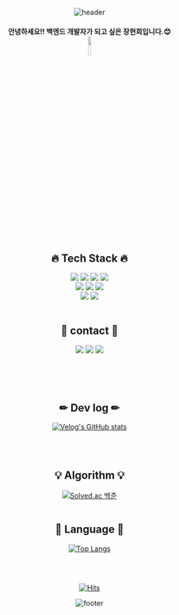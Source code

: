 <div align="center"> 

 <!--
### Hi there 👋
**hhJ830/hhJ830** is a ✨ _special_ ✨ repository because its `README.md` (this file) appears on your GitHub profile.

Here are some ideas to get you started:

- 🔭 I’m currently working on ...
- 🌱 I’m currently learning ...
- 👯 I’m looking to collaborate on ...
- 🤔 I’m looking for help with ...
- 💬 Ask me about ...
- 📫 How to reach me: ...
- 😄 Pronouns: ...
- ⚡ Fun fact: ...
-->


![header](https://capsule-render.vercel.app/api?type=Waving&color=FF8B8B&height=200&text=Welcome+My+Github&fontSize=60&fontAlign=50&fontColor=F9F8E6)



<h4> 안녕하세요!! 백엔드 개발자가 되고 싶은 장현희입니다.😊

 <br>
 
<img src="https://github.com/user-attachments/assets/92ca6e9d-28ff-4e00-893a-dfb96edaf42f" width="10%" height="10%">

<br>
<br>


<h2 align="center"> 🔥 Tech Stack 🔥 </h2>


<img src="https://img.shields.io/badge/JAVA-007396?style=for-the-badge&logo=Java&logoColor=white">
<img src="https://img.shields.io/badge/SpringBoot-6DB33F?style=for-the-badge&logo=SpringBoot&logoColor=white">
<img src="https://img.shields.io/badge/MySQL-4479A1?style=for-the-badge&logo=MySQL&logoColor=white">
<img src="https://img.shields.io/badge/aws-232F3E?style=for-the-badge&logo=Amazon aws&logoColor=white">

<br>

<img src="https://img.shields.io/badge/github-181717?style=for-the-badge&logo=github&logoColor=white">
<img src="https://img.shields.io/badge/Notion-000000?style=for-the-badge&logo=Notion&logoColor=white">
<img src="https://img.shields.io/badge/slack-4A154B?style=for-the-badge&logo=slack&logoColor=white">

<br>

<img src="https://img.shields.io/badge/IntelliJ-000000?style=for-the-badge&logo=IntelliJ IDEA&logoColor=white">
<img src="https://img.shields.io/badge/VSCode-007ACC?style=for-the-badge&logo=VisualStudioCode&logoColor=white">

<br>
<br>

<h2>📧 contact 📧</h2>
 <a href="https://velog.io/@jhh0830"><img src="https://img.shields.io/badge/Velog-11B48A?style=flat-square&logo=Vimeo&logoColor=white&link=https://velog.io/@jhh0830"/></a>
 <a href="https://hh830.tistory.com"><img src="https://img.shields.io/badge/Tistory-000000?style=flat-square&logo=Tistory&logoColor=white&link=https://hh830.tistory.com"/></a>
 <a href="mailto:jhh8890@naver.com"><img src="https://img.shields.io/badge/Gmail-d14836?style=flat-square&logo=Gmail&logoColor=white&link=jhh8890@naver.com"/></a>

<br><br><br>


 <h2> ✏ Dev log ✏ </h2>
 
[![Velog's GitHub stats](https://velog-readme-stats.vercel.app/api?name=jhh0830)](https://velog.io/@jhh0830)

<br>
<br>

<h2> 💡 Algorithm 💡 </h2>

[![Solved.ac
백준](http://mazassumnida.wtf/api/v2/generate_badge?boj=jhh0830)](https://solved.ac/jhh0830)
<br>
<br>
<h2> 🌈 Language 🌈 </h2>

[![Top Langs](https://github-readme-stats.vercel.app/api/top-langs/?username=hh830&layout=donut)](https://github.com/anuraghazra/github-readme-stats)



<!--

[![현희's GitHub stats](https://github-readme-stats.vercel.app/api?username=hhJ830)](https://github.com/anuraghazra/github-readme-stats&theme=dracula)

-->

<br>
<br>

<!-- 방문자 수 -->
[![Hits](https://hits.seeyoufarm.com/api/count/incr/badge.svg?url=https%3A%2F%2Fgithub.com%2FhhJ830&count_bg=%23FF9FC8&title_bg=%233E044A&icon=&icon_color=%23E7E7E7&title=Today&edge_flat=false)](https://hits.seeyoufarm.com)

![footer](https://capsule-render.vercel.app/api?section=footer&type=Waving&color=FF8B8B&height=120&fontSize=60&fontAlign=50&fontColor=F9F8E6)
